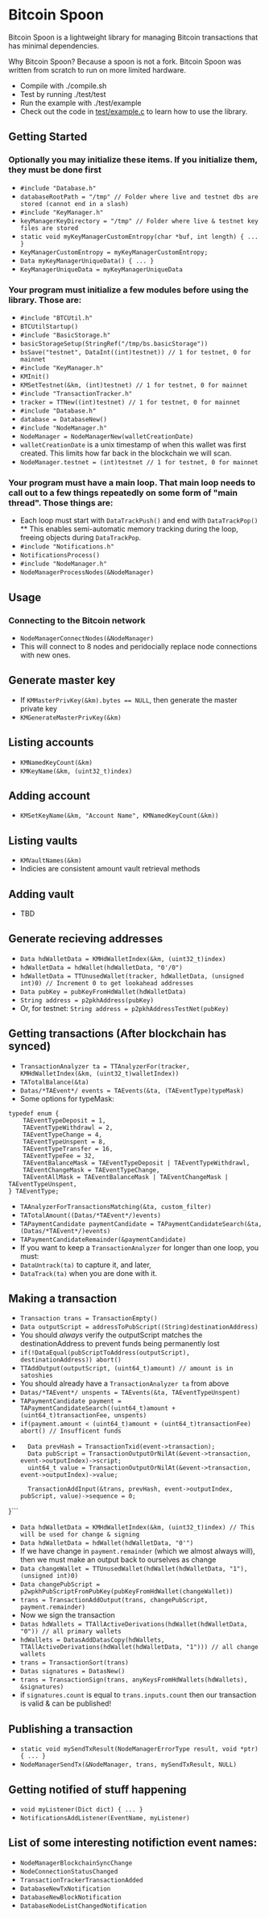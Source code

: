 # Bitcoin Spoon

Bitcoin Spoon is a lightweight library for managing Bitcoin transactions that has minimal dependencies.

Why Bitcoin Spoon? Because a spoon is not a fork. Bitcoin Spoon was written from scratch to run on more limited hardware.

* Compile with ./compile.sh
* Test by running ./test/test
* Run the example with ./test/example
* Check out the code in [test/example.c](https://github.com/KoinKeep/BitcoinSpoon/blob/master/test/example.c) to learn how to use the library.

## Getting Started

### Optionally you may initialize these items. If you initialize them, they must be done first
* `#include "Database.h"`
* `databaseRootPath = "/tmp" // Folder where live and testnet dbs are stored (cannot end in a slash)`
* `#include "KeyManager.h"`
* `keyManagerKeyDirectory = "/tmp" // Folder where live & testnet key files are stored`
* `static void myKeyManagerCustomEntropy(char *buf, int length) { ... }`
* `KeyManagerCustomEntropy = myKeyManagerCustomEntropy;`
* `Data myKeyManagerUniqueData() { ... }`
* `KeyManagerUniqueData = myKeyManagerUniqueData`

### Your program must initialize a few modules before using the library. Those are:
* `#include "BTCUtil.h"`
* `BTCUtilStartup()`
* `#include "BasicStorage.h"`
* `basicStorageSetup(StringRef("/tmp/bs.basicStorage"))`
* `bsSave("testnet", DataInt((int)testnet)) // 1 for testnet, 0 for mainnet`
* `#include "KeyManager.h"`
* `KMInit()`
* `KMSetTestnet(&km, (int)testnet) // 1 for testnet, 0 for mainnet`
* `#include "TransactionTracker.h"`
* `tracker = TTNew((int)testnet) // 1 for testnet, 0 for mainnet`
* `#include "Database.h"`
* `database = DatabaseNew()`
* `#include "NodeManager.h"`
* `NodeManager = NodeManagerNew(walletCreationDate)`
*  `walletCreationDate` is a unix timestamp of when this wallet was first created. This limits how far back in the blockchain we will scan.
* `NodeManager.testnet = (int)testnet // 1 for testnet, 0 for mainnet`

### Your program must have a main loop. That main loop needs to call out to a few things repeatedly on some form of "main thread". Those things are:
* Each loop must start with `DataTrackPush()` and end with `DataTrackPop()`
** This enables semi-automatic memory tracking during the loop, freeing objects during `DataTrackPop`.
* `#include "Notifications.h"`
* `NotificationsProcess()`
* `#include "NodeManager.h"`
* `NodeManagerProcessNodes(&NodeManager)`

## Usage

### Connecting to the Bitcoin network
* `NodeManagerConnectNodes(&NodeManager)`
*  This will connect to 8 nodes and peridocially replace node connections with new ones.

## Generate master key
* If `KMMasterPrivKey(&km).bytes == NULL`, then generate the master private key
*  `KMGenerateMasterPrivKey(&km)`

## Listing accounts
* `KMNamedKeyCount(&km)`
* `KMKeyName(&km, (uint32_t)index)`

## Adding account
* `KMSetKeyName(&km, "Account Name", KMNamedKeyCount(&km))`

## Listing vaults
* `KMVaultNames(&km)`
*  Indicies are consistent amount vault retrieval methods

## Adding vault
* TBD

## Generate recieving addresses
* `Data hdWalletData = KMHdWalletIndex(&km, (uint32_t)index)`
* `hdWalletData = hdWallet(hdWalletData, "0'/0")`
* `hdWalletData = TTUnusedWallet(tracker, hdWalletData, (unsigned int)0) // Increment 0 to get lookahead addresses`
* `Data pubKey = pubKeyFromHdWallet(hdWalletData)`
* `String address = p2pkhAddress(pubKey)`
*  Or, for testnet: `String address = p2pkhAddressTestNet(pubKey)`

## Getting transactions (After blockchain has synced)
* `TransactionAnalyzer ta = TTAnalyzerFor(tracker, KMHdWalletIndex(&km, (uint32_t)walletIndex))`
* `TATotalBalance(&ta)`
* `Datas/*TAEvent*/ events = TAEvents(&ta, (TAEventType)typeMask)`
*  Some options for typeMask:
```
typedef enum {
    TAEventTypeDeposit = 1,
    TAEventTypeWithdrawl = 2,
    TAEventTypeChange = 4,
    TAEventTypeUnspent = 8,
    TAEventTypeTransfer = 16,
    TAEventTypeFee = 32,
    TAEventBalanceMask = TAEventTypeDeposit | TAEventTypeWithdrawl,
    TAEventChangeMask = TAEventTypeChange,
    TAEventAllMask = TAEventBalanceMask | TAEventChangeMask | TAEventTypeUnspent,
} TAEventType;
```
* `TAAnalyzerForTransactionsMatching(&ta, custom_filter)`
* `TATotalAmount((Datas/*TAEvent*/)events)`
* `TAPaymentCandidate paymentCandidate = TAPaymentCandidateSearch(&ta, (Datas/*TAEvent*/)events)`
* `TAPaymentCandidateRemainder(&paymentCandidate)`
* If you want to keep a `TransactionAnalyzer` for longer than one loop, you must:
*  `DataUntrack(ta)` to capture it, and later,
*  `DataTrack(ta)` when you are done with it.

## Making a transaction
* `Transaction trans = TransactionEmpty()`
* `Data outputScript = addressToPubScript((String)destinationAddress)`
*  You should *always* verify the outputScript matches the destinationAddress to prevent funds being permanently lost
*  `if(!DataEqual(pubScriptToAddress(outputScript), destinationAddress)) abort()`
* `TTAddOutput(outputScript, (uint64_t)amount) // amount is in satoshies`
* You should already have a `TransactionAnalyzer ta` from above
* `Datas/*TAEvent*/ unspents = TAEvents(&ta, TAEventTypeUnspent)`
* `TAPaymentCandidate payment = TAPaymentCandidateSearch((uint64_t)amount + (uint64_t)transactionFee, unspents)`
* `if(payment.amount < (uint64_t)amount + (uint64_t)transactionFee) abort() // Insufficent funds`
* ```FORIN(TAEvent, event, payment.events) {
    Data prevHash = TransactionTxid(event->transaction);
    Data pubScript = TransactionOutputOrNilAt(&event->transaction, event->outputIndex)->script;
    uint64_t value = TransactionOutputOrNilAt(&event->transaction, event->outputIndex)->value;

    TransactionAddInput(&trans, prevHash, event->outputIndex, pubScript, value)->sequence = 0;
}```
* `Data hdWalletData = KMHdWalletIndex(&km, (uint32_t)index) // This will be used for change & signing`
* `Data hdWalletData = hdWallet(hdWalletData, "0'")`
* If we have change in `payment.remainder` (which we almost always will), then we must make an output back to ourselves as change
*  `Data changeWallet = TTUnusedWallet(hdWallet(hdWalletData, "1"), (unsigned int)0)`
*  `Data changePubScript = p2wpkhPubScriptFromPubKey(pubKeyFromHdWallet(changeWallet))`
*  `trans = TransactionAddOutput(trans, changePubScript, payment.remainder)`
* Now we sign the transaction
* `Datas hdWallets = TTAllActiveDerivations(hdWallet(hdWalletData, "0")) // all primary wallets`
* `hdWallets = DatasAddDatasCopy(hdWallets, TTAllActiveDerivations(hdWallet(hdWalletData, "1"))) // all change wallets`
* `trans = TransactionSort(trans)`
* `Datas signatures = DatasNew()`
* `trans = TransactionSign(trans, anyKeysFromHdWallets(hdWallets), &signatures)`
* if `signatures.count` is equal to `trans.inputs.count` then our transaction is valid & can be published!

## Publishing a transaction
* `static void mySendTxResult(NodeManagerErrorType result, void *ptr) { ... }`
* `NodeManagerSendTx(&NodeManager, trans, mySendTxResult, NULL)`

## Getting notified of stuff happening
* `void myListener(Dict dict) { ... }`
* `NotificationsAddListener(EventName, myListener)`

## List of some interesting notifiction event names:
* `NodeManagerBlockchainSyncChange`
* `NodeConnectionStatusChanged`
* `TransactionTrackerTransactionAdded`
* `DatabaseNewTxNotification`
* `DatabaseNewBlockNotification`
* `DatabaseNodeListChangedNotification`
